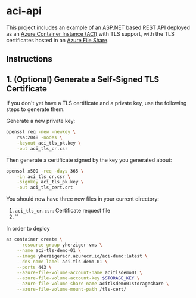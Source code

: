 # aci-api

This project includes an example of an ASP.NET based REST API
deployed as an [Azure Container Instance (ACI)](https://docs.microsoft.com/en-us/azure/container-instances/)
with TLS support, with the TLS certificates hosted in an
[Azure File Share](https://docs.microsoft.com/en-us/azure/storage/files/storage-how-to-create-file-share?tabs=azure-portal).

## Instructions

## 1. (Optional) Generate a Self-Signed TLS Certificate

If you don't yet have a TLS certificate and a private key, use the following steps to generate them.

Generate a new private key:

```bash
openssl req -new -newkey \
    rsa:2048 -nodes \
    -keyout aci_tls_pk.key \
    -out aci_tls_cr.csr
```

Then generate a certificate signed by the key you generated about:

```bash
openssl x509 -req -days 365 \
    -in aci_tls_cr.csr \
    -signkey aci_tls_pk.key \
    -out aci_tls_cert.crt
```

You should now have three new files in your current directory:

1. `aci_tls_cr.csr`: Certificate request file
1. ``

In order to deploy

```bash
az container create \
    --resource-group yherziger-vms \
    --name aci-tls-demo-01 \
    --image yherzigeracr.azurecr.io/aci-demo:latest \
    --dns-name-label aci-tls-demo-01 \
    --ports 443 \
    --azure-file-volume-account-name acitlsdemo01 \
    --azure-file-volume-account-key $STORAGE_KEY \
    --azure-file-volume-share-name acitlsdemo01storageshare \
    --azure-file-volume-mount-path /tls-cert/
```

